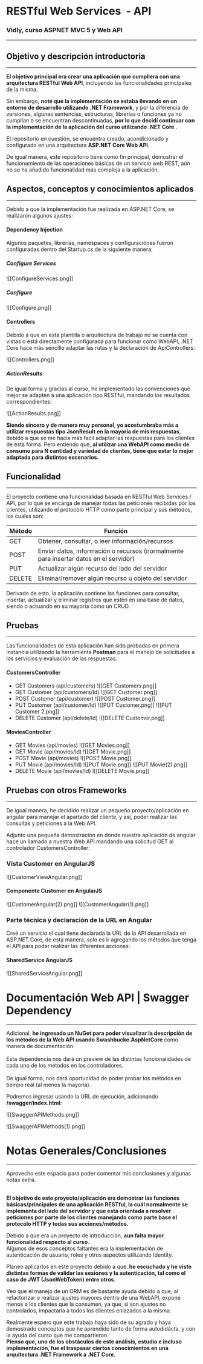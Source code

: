 # RESTful Web Services  - API
### Vidly, curso ASPNET MVC 5 y Web API
<hr>

## Objetivo y descripción introductoria

<hr>

<p class="justify">
 <strong>El objetivo principal era crear una aplicación que cumpliera con una arquitectura RESTful Web API</strong>, incluyendo las funcionalidades principales de la misma.
</p>

<p class="justify">
 Sin embargo, <strong>noté que la implementación se estaba llevando en un entorno de desarrollo utilizando .NET Framework</strong>, y por la diferencia de versiones, algunas sentencias, estructuras, librerías o funciones ya no cumplían o se encuentran descontinuadas, <strong>por lo que decidí continuar con la implementación de la aplicación del curso utilizando .NET Core</strong> .
</p>

<p class="justify">
 El repositorio en cuestión, se encuentra creado, acondicionado y configurado en una arquitectura <strong>ASP.NET Core Web API</strong>.
</p>

<p class="justify">
 De igual manera, este repositorio tiene como fin principal, demostrar el funcionamiento de las operaciones básicas de un servicio web REST, aún no se ha añadido funcionalidad más compleja a la aplicación.
</p>

## Aspectos, conceptos y conocimientos aplicados

<hr>

<p class="justify">
 Debido a que la implementación fue realizada en ASP.NET Core, se realizaron algunos ajustes:
</p>

#### Dependency Injection

<p class="justify">
Algunos paquetes, librerías, namespaces y configuraciónes fueron configuradas dentro del Startup.cs de la siguiente manera:
</p>

##### Configure Services
![[ConfigureServices.png]]

##### Configure
![[Configure.png]]

#### Controllers
<p class="justify">
Debido a que en esta plantilla o arquitectura de trabajo no se cuenta con vistas o está directamente configurada para funcionar como WebAPI, .NET Core hace más sencillo adaptar las rutas y la declaración de ApiControllers:
</p>

![[Controllers.png]]

##### ActionResults

<p class="justify">
De igual forma y gracias al curso, he implementado las convenciones que mejor se adapten a una aplicación tipo RESTful, mandando los resultados correspondientes:
</p>

![[ActionResults.png]]

<p class="justify">
<strong>Siendo sincero y de manera muy personal, yo acostumbraba más a utilizar respuestas tipo JsonResult en la mayoría de mis respuestas</strong>, debido a que se me hacía más facil adaptar las respuestas para los clientes de esta forma. Pero entiendo que, <strong>al utilizar una WebAPI como medio de consumo para N cantidad y variedad de clientes, tiene que estar lo mejor adaptada para distintos escenarios.</strong> 
</p>

##  Funcionalidad

<hr>

<p class="justify">
 El proyecto contiene una funcionalidad basada en RESTful Web Services / API, por lo que se encarga de manejar todas las peticiones recibidas por los clientes, utilizando el protocolo HTTP como parte principal y sus métodos, los cuales son:
</p>

| Método | Función                                                                               |
| ------ | ------------------------------------------------------------------------------------- |
| GET    | Obtener, consultar, o leer información/recursos                                       |
| POST   | Envíar datos, información o recursos (normalmente para insertar datos en el servidor) |
| PUT    | Actualizar algún recurso del lado del servidor                                        |
| DELETE | Eliminar/remover algún recurso u objeto del servidor                                  |

<p class="justify">
Derivado de esto, la aplicación contiene las funciones para consultar, insertar, actualizar y eliminar registros que estén en una base de datos, siendo o actuando en su mayoría como un CRUD.
</p>

## Pruebas
<hr>

<p class="justify">
 Las funcionalidades de esta aplicación han sido probadas en primera instancia utilizando la herramienta <strong>Postman</strong> para el manejo de solicitudes a los servicios y evaluación de las respuestas.
</p>

#### CustomersController
- GET Customers (api/customers)
![[GET Customers.png]]
- GET Customer (api/customers/Id)
![[GET Customer.png]]
- POST Customer (api/customer)
![[POST Customer.png]]
- PUT Customer (api/customer/Id)
![[PUT Customer.png]]
![[PUT Customer 2.png]]
- DELETE Customer (api/delete/Id)
![[DELETE Customer.png]]

#### MoviesController
- GET Movies (api/movies)
![[GET Movies.png]]
- GET Movie (api/movies/Id)
![[GET Movie.png]]
- POST Movie (api/movies)
![[POST Movie.png]]
- PUT Movie (api/movies/Id)
![[PUT Movie.png]]
![[PUT Movie(2).png]]
- DELETE Movie (api/movies/Id)
![[DELETE Movie.png]]

## Pruebas con otros Frameworks

<hr>

<p class="justify">
 De igual manera, he decidido realizar un pequeño proyecto/aplicación en angular para manejar el apartado del cliente, y así, poder realizar las consultas y peticiones a la Web API.
</p>

<p class="justify">
 Adjunto una pequeña demostración en donde nuestra aplicación de angular hace un llamado a nuestra Web API mandando una solicitud GET al controlador CustomersController:
</p>

### Vista Customer en AngularJS
![[CustomerViewAngular.png]]

#### Componente Customer en AngularJS
![[CustomerAngular(2).png]]
![[CustomerAngular(1).png]]

### Parte técnica y declaración de la URL en Angular
<p class="justify">
 Creé un servicio el cual tiene declarada la URL de la API desarrollada en ASP.NET Core, de esta manera, solo es ir agregando los métodos que tenga el API para poder realizar las diferentes acciones:
</p>

#### SharedService AngularJS
![[SharedServiceAngular.png]]


# Documentación Web API | Swagger Dependency

<hr>

<p class="justify">
Adicional, <strong>he ingresado un NuGet para poder visualizar la descripción de los métodos de la Web API usando Swashbucke.AspNetCore</strong> como manera de documentación<br><br>
Esta dependencia nos dará un preview de las distintas funcionalidades de cada uno de los métodos en los controladores.<br><br>
De igual forma, nos dará oportunidad de poder probar los métodos en tiempo real (al menos la mayoría).
</p>

<p class="justify">
 Podremos ingresar usando la URL de ejecución, adicionando <strong>/swagger/index.html</strong>:
</p>

![[SwaggerAPIMethods.png]]

![[SwaggerAPIMethods(1).png]]
# Notas Generales/Conclusiones

<hr>

<p class="justify">
 Aprovecho este espacio para poder comentar mis conclusiones y algunas notas extra.<br><br>
	
<strong>El objetivo de este proyecto/aplicación era demostrar las funciones básicas/principales de una aplicación RESTful, la cuál normalmente se implementa del lado del servidor y que está orientada a resolver peticiones por parte de los clientes manejando como parte base el protocolo HTTP y todas sus acciones/métodos.</strong>
</p>

<p class="justify">
 Debido a que era un proyecto de introducción, <strong>aun falta mayor funcionalidad respecto al curso</strong>.<br>
Algunos de esos conceptos faltantes era la implementación de autenticación de usuario, roles y otros aspectos utilizando Identity.
</p>

<p class="justify">
 Planeo aplicarlos en este proyecto debido a que.<strong> he escuchado y he visto distintas formas de validar las sesiones y la autenticación, tal como el caso de JWT (JsonWebToken) entre otros</strong>.
</p>

<p class="justify">
 Veo que el manejo de un ORM es de bastante ayuda debido a que, al refactorizar o realizar ajustes mayores dentro de una WebAPI, expone menos a los clientes que la consumen, ya que, si son ajustes no controlados, impactaría a todos los clientes enlazados a la misma.
</p>

<p class="justify">
 Realmente espero que este trabajo haya sido de su agrado y haya demostrado conceptos que he aprendido tanto de forma autodidácta, y con la ayuda del curso que me compartieron.<br>
<strong>Pienso que, uno de los obstáculos de este análisis, estudio e incluso implementación, fue el traspasar ciertos conocimientos en una arquitectura .NET Framework a .NET Core</strong>.
</p>